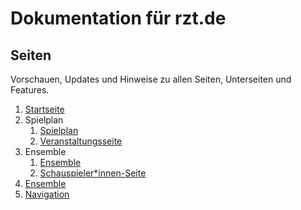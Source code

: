 # Dokumentation für rzt.de

## Seiten
Vorschauen, Updates und Hinweise zu allen Seiten, Unterseiten und Features.

1. [Startseite](seiten/01-startseite/index.md)
2. Spielplan 
   1. [Spielplan](seiten/02-spielplan/index.md)
   2. [Veranstaltungsseite](seiten/02-2-veranstaltung/index.md)
3. Ensemble
   1. [Ensemble](seiten/03-1-ensemble/index.md)
   2. [Schauspieler*innen-Seite](seiten/03-2-schauspieler/index.md)
4. [Ensemble](seiten/03-ensemble/index.md)
5. [Navigation](features/01-navigation/index.md)
